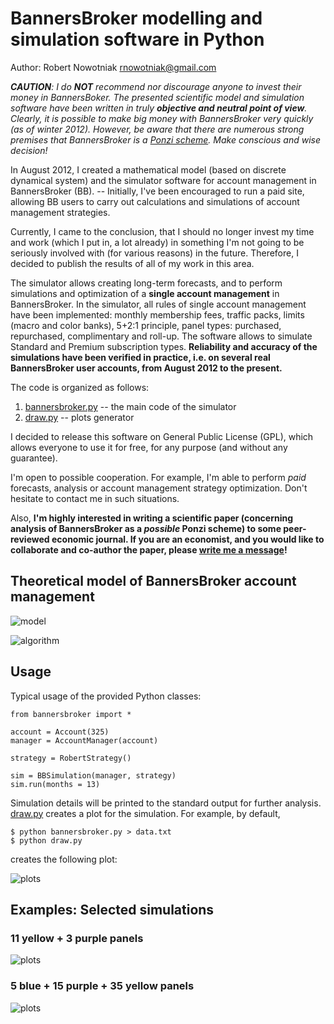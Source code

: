 BannersBroker modelling and simulation software in Python
=========================================================

Author: Robert Nowotniak <rnowotniak@gmail.com>

_**CAUTION**: I do **NOT** recommend nor discourage anyone to invest their money in BannersBoker. 
The presented scientific model and simulation software have been written
in truly **objective and neutral point of view**.
Clearly, it is possible to make big money with BannersBroker very quickly (as of winter 2012).
However, be aware that there are numerous strong premises that BannersBroker is a [Ponzi
scheme](http://en.wikipedia.org/wiki/Ponzi_scheme). Make conscious and wise decision!_

In August 2012, I created a mathematical model (based on discrete dynamical system) and
the simulator software for account management in BannersBroker (BB). --
Initially, I've been encouraged to run a paid site, allowing BB users to carry out
calculations and simulations of account management strategies.

Currently, I came to the conclusion, that I should no longer invest my time and
work (which I put in, a lot already) in something I'm not going to be seriously
involved with (for various reasons) in the future.
Therefore, I decided to publish the results of all of my work in this area.

The simulator allows creating long-term forecasts, and to perform simulations and
optimization of a **single account management** in BannersBroker.
In the simulator, all rules of single account management have been implemented:
monthly membership fees, traffic packs, limits (macro and color banks),
5+2:1 principle, panel types: purchased, repurchased, complimentary and roll-up.
The software allows to simulate Standard and Premium subscription types.
**Reliability and accuracy of the simulations have been verified in practice,
i.e. on several real BannersBroker user accounts, from August 2012 to the present.**

The code is organized as follows:

1. [bannersbroker.py](https://github.com/rnowotniak/bannersbroker/blob/master/bannersbroker.py) -- the main code of the simulator
2. [draw.py](https://github.com/rnowotniak/bannersbroker/blob/master/draw.py) -- plots generator

I decided to release this software on General Public License (GPL),
which allows everyone to use it for free, for any purpose (and without any guarantee).

I'm open to possible cooperation.
For example, I'm able to perform _paid_ forecasts, analysis or
account management strategy optimization.
Don't hesitate to contact me in such situations.

Also, **I'm highly interested in writing a scientific paper (concerning analysis
of BannersBroker as a _possible_ Ponzi scheme) to some peer-reviewed economic journal.
If you are an economist, and you would like to collaborate and co-author the
paper, please [write me a message](mailto:rnowotniak@gmail.com)!**

Theoretical model of BannersBroker account management
-----------------------------------------------------

![model](https://raw.github.com/rnowotniak/bannersbroker/master/docs/bannersbroker-0.jpg)

![algorithm](https://raw.github.com/rnowotniak/bannersbroker/master/docs/bannersbroker-1.jpg)

Usage
-----

Typical usage of the provided Python classes:

	from bannersbroker import *

	account = Account(325)
	manager = AccountManager(account)

	strategy = RobertStrategy()

	sim = BBSimulation(manager, strategy)
	sim.run(months = 13)

Simulation details will be printed to the standard output
for further analysis. [draw.py](https://github.com/rnowotniak/bannersbroker/blob/master/draw.py) creates a plot
for the simulation. For example, by default,

	$ python bannersbroker.py > data.txt
	$ python draw.py   

creates the following plot:

![plots](https://raw.github.com/rnowotniak/bannersbroker/master/docs/plots.jpg)

Examples: Selected simulations
------------------------------
### 11 yellow + 3 purple panels  ###
![plots](https://raw.github.com/rnowotniak/bannersbroker/master/docs/bb-11y-3p.jpg)

### 5 blue + 15 purple + 35 yellow panels ###
![plots](https://raw.github.com/rnowotniak/bannersbroker/master/docs/bb-5b-15p-35y.jpg)

